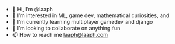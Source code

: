 - 👋 Hi, I’m @laaph
- 👀 I’m interested in ML, game dev, mathematical curiosities, and 
- 🌱 I’m currently learning multiplayer gamedev and django
- 💞️ I’m looking to collaborate on anything fun
- 📫 How to reach me laaph@laaph.com

<!---
laaph/laaph is a ✨ special ✨ repository because its `README.md` (this file) appears on your GitHub profile.
You can click the Preview link to take a look at your changes.
--->

